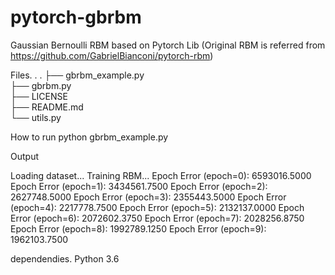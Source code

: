 # pytorch-gbrbm
Gaussian Bernoulli RBM based on Pytorch Lib
(Original RBM is referred from https://github.com/GabrielBianconi/pytorch-rbm)

Files. .
.
├── gbrbm_example.py <br/>
├── gbrbm.py <br/>
├── LICENSE <br/>
├── README.md <br/>
└── utils.py



How to run
python gbrbm_example.py

Output

Loading dataset...
Training RBM...
Epoch Error (epoch=0): 6593016.5000
Epoch Error (epoch=1): 3434561.7500
Epoch Error (epoch=2): 2627748.5000
Epoch Error (epoch=3): 2355443.5000
Epoch Error (epoch=4): 2217778.7500
Epoch Error (epoch=5): 2132137.0000
Epoch Error (epoch=6): 2072602.3750
Epoch Error (epoch=7): 2028256.8750
Epoch Error (epoch=8): 1992789.1250
Epoch Error (epoch=9): 1962103.7500


dependendies. 
Python 3.6
